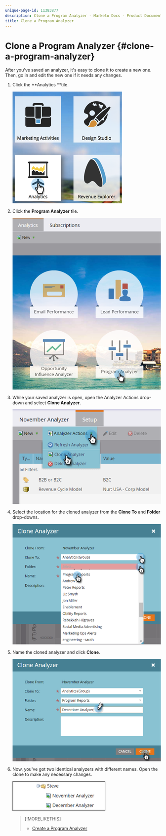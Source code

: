 ```yaml
---
unique-page-id: 11383877
description: Clone a Program Analyzer - Marketo Docs - Product Documentation
title: Clone a Program Analyzer
---
```


# Clone a Program Analyzer {#clone-a-program-analyzer}

After you've saved an analyzer, it's easy to clone it to create a new one. Then, go in and edit the new one if it needs any changes.

1. Click the **Analytics **tile.

   ![](assets/2017-05-01-08-20-37.png)

1. Click the **Program Analyzer** tile.

   ![](assets/program-analyzer-icon-hand.png)

1. While your saved analyzer is open, open the Analyzer Actions drop-down and select **Clone Analyzer**.

   ![](assets/image2016-10-31-16-3a12-3a6.png)

1. Select the location for the cloned analyzer from the **Clone To** and **Folder** drop-downs.

   ![](assets/image2016-10-31-16-3a13-3a42.png)

1. Name the cloned analyzer and click **Clone**.

   ![](assets/image2016-10-31-16-3a15-3a15.png)

1. Now, you've got two identical analyzers with different names. Open the clone to make any necessary changes.

   ![](assets/image2016-10-31-16-3a17-3a11.png)

   >[!MORELIKETHIS]
   >
   >
   >    
   >    
   >    * [Create a Program Analyzer](create-a-program-analyzer.md)
   >    
   >

